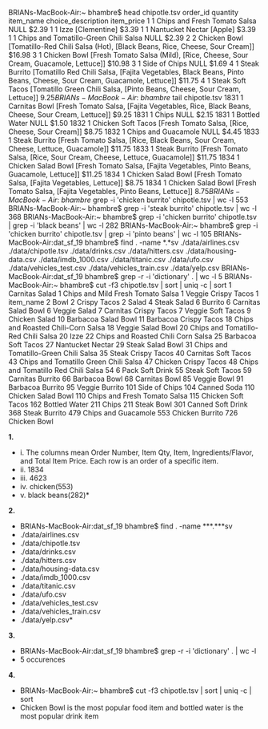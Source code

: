
BRIANs-MacBook-Air:~ bhambre$ head chipotle.tsv
order_id	quantity	item_name	choice_description	item_price
1	1	Chips and Fresh Tomato Salsa	NULL	$2.39 
1	1	Izze	[Clementine]	$3.39 
1	1	Nantucket Nectar	[Apple]	$3.39 
1	1	Chips and Tomatillo-Green Chili Salsa	NULL	$2.39 
2	2	Chicken Bowl	[Tomatillo-Red Chili Salsa (Hot), [Black Beans, Rice, Cheese, Sour Cream]]	$16.98 
3	1	Chicken Bowl	[Fresh Tomato Salsa (Mild), [Rice, Cheese, Sour Cream, Guacamole, Lettuce]]	$10.98 
3	1	Side of Chips	NULL	$1.69 
4	1	Steak Burrito	[Tomatillo Red Chili Salsa, [Fajita Vegetables, Black Beans, Pinto Beans, Cheese, Sour Cream, Guacamole, Lettuce]]	$11.75 
4	1	Steak Soft Tacos	[Tomatillo Green Chili Salsa, [Pinto Beans, Cheese, Sour Cream, Lettuce]]	$9.25 
BRIANs-MacBook-Air:~ bhambre$ tail chipotle.tsv
1831	1	Carnitas Bowl	[Fresh Tomato Salsa, [Fajita Vegetables, Rice, Black Beans, Cheese, Sour Cream, Lettuce]]	$9.25 
1831	1	Chips	NULL	$2.15 
1831	1	Bottled Water	NULL	$1.50 
1832	1	Chicken Soft Tacos	[Fresh Tomato Salsa, [Rice, Cheese, Sour Cream]]	$8.75 
1832	1	Chips and Guacamole	NULL	$4.45 
1833	1	Steak Burrito	[Fresh Tomato Salsa, [Rice, Black Beans, Sour Cream, Cheese, Lettuce, Guacamole]]	$11.75 
1833	1	Steak Burrito	[Fresh Tomato Salsa, [Rice, Sour Cream, Cheese, Lettuce, Guacamole]]	$11.75 
1834	1	Chicken Salad Bowl	[Fresh Tomato Salsa, [Fajita Vegetables, Pinto Beans, Guacamole, Lettuce]]	$11.25 
1834	1	Chicken Salad Bowl	[Fresh Tomato Salsa, [Fajita Vegetables, Lettuce]]	$8.75 
1834	1	Chicken Salad Bowl	[Fresh Tomato Salsa, [Fajita Vegetables, Pinto Beans, Lettuce]]	$8.75 
BRIANs-MacBook-Air:~ bhambre$ grep -i 'chicken burrito' chipotle.tsv | wc -l
     553
BRIANs-MacBook-Air:~ bhambre$ grep -i 'steak burrito' chipotle.tsv | wc -l
     368
BRIANs-MacBook-Air:~ bhambre$ grep -i 'chicken burrito' chipotle.tsv | grep -i 'black beans' | wc -l
     282
BRIANs-MacBook-Air:~ bhambre$ grep -i 'chicken burrito' chipotle.tsv | grep -i 'pinto beans' | wc -l
     105
BRIANs-MacBook-Air:dat_sf_19 bhambre$ find . -name *.*sv
./data/airlines.csv
./data/chipotle.tsv
./data/drinks.csv
./data/hitters.csv
./data/housing-data.csv
./data/imdb_1000.csv
./data/titanic.csv
./data/ufo.csv
./data/vehicles_test.csv
./data/vehicles_train.csv
./data/yelp.csv
BRIANs-MacBook-Air:dat_sf_19 bhambre$ grep -r -i 'dictionary' . | wc -l
       5
BRIANs-MacBook-Air:~ bhambre$ cut -f3 chipotle.tsv | sort | uniq -c | sort
   1 Carnitas Salad
   1 Chips and Mild Fresh Tomato Salsa
   1 Veggie Crispy Tacos
   1 item_name
   2 Bowl
   2 Crispy Tacos
   2 Salad
   4 Steak Salad
   6 Burrito
   6 Carnitas Salad Bowl
   6 Veggie Salad
   7 Carnitas Crispy Tacos
   7 Veggie Soft Tacos
   9 Chicken Salad
  10 Barbacoa Salad Bowl
  11 Barbacoa Crispy Tacos
  18 Chips and Roasted Chili-Corn Salsa
  18 Veggie Salad Bowl
  20 Chips and Tomatillo-Red Chili Salsa
  20 Izze
  22 Chips and Roasted Chili Corn Salsa
  25 Barbacoa Soft Tacos
  27 Nantucket Nectar
  29 Steak Salad Bowl
  31 Chips and Tomatillo-Green Chili Salsa
  35 Steak Crispy Tacos
  40 Carnitas Soft Tacos
  43 Chips and Tomatillo Green Chili Salsa
  47 Chicken Crispy Tacos
  48 Chips and Tomatillo Red Chili Salsa
  54 6 Pack Soft Drink
  55 Steak Soft Tacos
  59 Carnitas Burrito
  66 Barbacoa Bowl
  68 Carnitas Bowl
  85 Veggie Bowl
  91 Barbacoa Burrito
  95 Veggie Burrito
 101 Side of Chips
 104 Canned Soda
 110 Chicken Salad Bowl
 110 Chips and Fresh Tomato Salsa
 115 Chicken Soft Tacos
 162 Bottled Water
 211 Chips
 211 Steak Bowl
 301 Canned Soft Drink
 368 Steak Burrito
 479 Chips and Guacamole
 553 Chicken Burrito
 726 Chicken Bowl

**1.**
* i. The columns mean Order Number, Item Qty, Item, Ingredients/Flavor, and Total Item Price. Each row is an order of a specific item.
* ii. 1834
* iii. 4623
* iv. chicken(553)
* v. black beans(282)*

**2.** 
* BRIANs-MacBook-Air:dat_sf_19 bhambre$ find . -name ***.***sv
* ./data/airlines.csv
* ./data/chipotle.tsv
* ./data/drinks.csv
* ./data/hitters.csv
* ./data/housing-data.csv
* ./data/imdb_1000.csv
* ./data/titanic.csv
* ./data/ufo.csv
* ./data/vehicles_test.csv
* ./data/vehicles_train.csv
* ./data/yelp.csv*

**3.** 
* BRIANs-MacBook-Air:dat_sf_19 bhambre$ grep -r -i 'dictionary' . | wc -l
* 5 occurences

**4.** 
* BRIANs-MacBook-Air:~ bhambre$ cut -f3 chipotle.tsv | sort | uniq -c | sort
* Chicken Bowl is the most popular food item and bottled water is the most popular drink item
